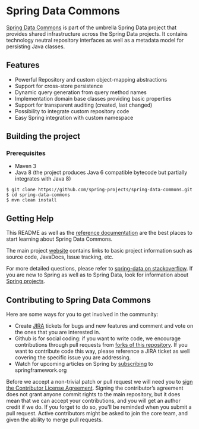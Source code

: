 # Spring Data Commons

[Spring Data Commons](http://projects.spring.io/spring-data/) is part of the umbrella Spring Data project that provides shared infrastructure across the Spring Data projects. It contains technology neutral repository interfaces as well as a metadata model for persisting Java classes.

## Features

* Powerful Repository and custom object-mapping abstractions
* Support for cross-store persistence
* Dynamic query generation from query method names
* Implementation domain base classes providing basic properties
* Support for transparent auditing (created, last changed)
* Possibility to integrate custom repository code
* Easy Spring integration with custom namespace

## Building the project

### Prerequisites

- Maven 3
- Java 8 (the project produces Java 6 compatible bytecode but partially integrates with Java 8)

```
$ git clone https://github.com/spring-projects/spring-data-commons.git
$ cd spring-data-commons
$ mvn clean install
```

## Getting Help

This README as well as the [reference documentation](http://docs.spring.io/spring-data/data-commons/docs/current/reference/html/) are the best places to start learning about Spring Data Commons.

The main project [website](http://projects.spring.io/spring-data/) contains links to basic project information such as source code, JavaDocs, Issue tracking, etc.

For more detailed questions, please refer to [spring-data on stackoverflow](http://stackoverflow.com/questions/tagged/spring-data). If you are new to Spring as well as to Spring Data, look for information about [Spring projects](https://spring.io/projects). 

## Contributing to Spring Data Commons

Here are some ways for you to get involved in the community:

* Create [JIRA](https://jira.spring.io/browse/DATACMNS) tickets for bugs and new features and comment and vote on the ones that you are interested in.
* Github is for social coding: if you want to write code, we encourage contributions through pull requests from [forks of this repository](http://help.github.com/forking/). If you want to contribute code this way, please reference a JIRA ticket as well covering the specific issue you are addressing.
* Watch for upcoming articles on Spring by [subscribing](https://spring.io/blog.atom) to springframework.org

Before we accept a non-trivial patch or pull request we will need you to [sign the Contributor License Agreement](https://cla.pivotal.io/sign/spring). Signing the contributor’s agreement does not grant anyone commit rights to the main repository, but it does mean that we can accept your contributions, and you will get an author credit if we do. If you forget to do so, you'll be reminded when you submit a pull request. Active contributors might be asked to join the core team, and given the ability to merge pull requests.